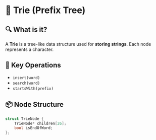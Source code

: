 # 🌲 Trie (Prefix Tree)

## 🔍 What is it?
A **Trie** is a tree-like data structure used for **storing strings**. Each node represents a character.

## 🧠 Key Operations
- `insert(word)`
- `search(word)`
- `startsWith(prefix)`

## 📦 Node Structure

```cpp
struct TrieNode {
    TrieNode* children[26];
    bool isEndOfWord;
};
